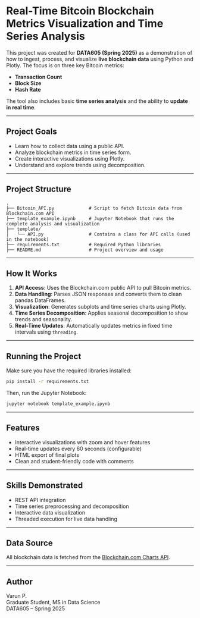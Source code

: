 # Real-Time Bitcoin Blockchain Metrics Visualization and Time Series Analysis

This project was created for **DATA605 (Spring 2025)** as a demonstration of how to ingest, process, and visualize **live blockchain data** using Python and Plotly. The focus is on three key Bitcoin metrics:

- **Transaction Count**
- **Block Size**
- **Hash Rate**

The tool also includes basic **time series analysis** and the ability to **update in real time**.

---

##  Project Goals

- Learn how to collect data using a public API.
- Analyze blockchain metrics in time series form.
- Create interactive visualizations using Plotly.
- Understand and explore trends using decomposition.

---

##  Project Structure

```
.
├── Bitcoin_API.py             # Script to fetch Bitcoin data from Blockchain.com API
├── template_example.ipynb     # Jupyter Notebook that runs the complete analysis and visualization
├── template/                  
│   └── API.py                 # Contains a class for API calls (used in the notebook)
├── requirements.txt           # Required Python libraries
├── README.md                  # Project overview and usage
```

---

##  How It Works

1. **API Access**: Uses the Blockchain.com public API to pull Bitcoin metrics.
2. **Data Handling**: Parses JSON responses and converts them to clean pandas DataFrames.
3. **Visualization**: Generates subplots and time series charts using Plotly.
4. **Time Series Decomposition**: Applies seasonal decomposition to show trends and seasonality.
5. **Real-Time Updates**: Automatically updates metrics in fixed time intervals using `threading`.

---

##  Running the Project

Make sure you have the required libraries installed:

```bash
pip install -r requirements.txt
```

Then, run the Jupyter Notebook:

```bash
jupyter notebook template_example.ipynb
```

---

##  Features

- Interactive visualizations with zoom and hover features
- Real-time updates every 60 seconds (configurable)
- HTML export of final plots
- Clean and student-friendly code with comments

---

##  Skills Demonstrated

- REST API integration
- Time series preprocessing and decomposition
- Interactive data visualization
- Threaded execution for live data handling

---

##  Data Source

All blockchain data is fetched from the [Blockchain.com Charts API](https://www.blockchain.com/explorer/api/charts-api).

---

##  Author

Varun P.  
Graduate Student, MS in Data Science  
DATA605 – Spring 2025  

